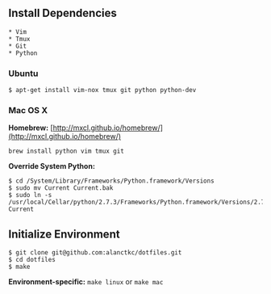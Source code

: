 ## Install Dependencies

    * Vim
    * Tmux
    * Git
    * Python

### Ubuntu

    $ apt-get install vim-nox tmux git python python-dev

### Mac OS X

**Homebrew:** [http://mxcl.github.io/homebrew/](http://mxcl.github.io/homebrew/)

    brew install python vim tmux git

**Override System Python:**

    $ cd /System/Library/Frameworks/Python.framework/Versions
    $ sudo mv Current Current.bak
    $ sudo ln -s /usr/local/Cellar/python/2.7.3/Frameworks/Python.framework/Versions/2.7 Current

## Initialize Environment

    $ git clone git@github.com:alanctkc/dotfiles.git
    $ cd dotfiles
    $ make

**Environment-specific:** `make linux` or `make mac`
